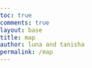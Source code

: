 ```yaml
---
toc: true
comments: true
layout: base
title: map
author: luna and tanisha 
permalink: /map
---
```

<html lang="en">
<head>
    <meta charset="UTF-8">
    <meta name="viewport" content="width=device-width, initial-scale=1.0">
    <title>Game Map</title>
    <style>
        body {
            margin: 0;
            padding: 0;
            overflow: hidden;
        }

        .map {
            position: relative;
            width: 100vw;
            height: 100vh;
            background-color: #87CEEB; /* Blue color for the ocean background */
            cursor: pointer;
        }

        .island {
            position: absolute;
            width: 150px;
            height: 150px;
            background-image: url('images/island.png'); /* Path to your island image */
            background-size: cover;
            display: flex;
            justify-content: center;
            align-items: center;
            cursor: pointer;
            transition: background-color 0.3s;
        }

        .island-name {
            color: #fff;
            font-weight: bold;
            font-size: 12px;
            font-family: 'Lucida Sans', 'Lucida Sans Regular', 'Lucida Grande', 'Lucida Sans Unicode', Geneva, Verdana, sans-serif;
            text-align: center;
            position: absolute;
            bottom: -20px; /* Adjust the distance between the island and the name */
            width: 100%; /* Ensure full width */
            transition: color 0.3s;
        }

        .island:hover {
            font-family: 'Courier New', Courier, monospace;
        }

        .island:hover .island-name {
            color: #CD853F; 
        }
    </style>
</head>
<body>
    <div class="map">
        <div class="island" style="top: 100px; left: 150px;">
            <div class="island-name">Chemistry Island</div>
        </div>
        <div class="island" style="top: 220px; left: 450px;">
            <div class="island-name">Calculus Island</div>
        </div>
        <div class="island" style="top: 400px; left: 250px;">
            <div class="island-name">CSA Island</div>
        </div>
        <div class="island" style="top: 500px; left: 550px;">
            <div class="island-name">Physics Island</div>
        </div>
    </div>
</body>
</html>
